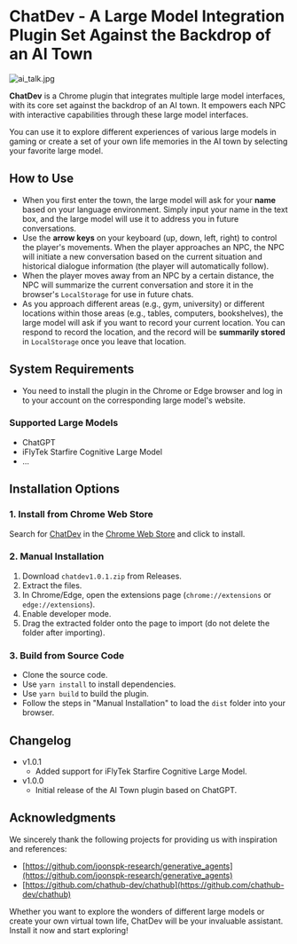 # ChatDev - A Large Model Integration Plugin Set Against the Backdrop of an AI Town

![ai_talk.jpg](/images/ai_talk.jpg)

**ChatDev** is a Chrome plugin that integrates multiple large model interfaces, with its core set against the backdrop of an AI town. It empowers each NPC with interactive capabilities through these large model interfaces.

You can use it to explore different experiences of various large models in gaming or create a set of your own life memories in the AI town by selecting your favorite large model.

## How to Use

* When you first enter the town, the large model will ask for your **name** based on your language environment. Simply input your name in the text box, and the large model will use it to address you in future conversations.
* Use the **arrow keys** on your keyboard (up, down, left, right) to control the player's movements. When the player approaches an NPC, the NPC will initiate a new conversation based on the current situation and historical dialogue information (the player will automatically follow).
* When the player moves away from an NPC by a certain distance, the NPC will summarize the current conversation and store it in the browser's `LocalStorage` for use in future chats.
* As you approach different areas (e.g., gym, university) or different locations within those areas (e.g., tables, computers, bookshelves), the large model will ask if you want to record your current location. You can respond to record the location, and the record will be **summarily stored** in `LocalStorage` once you leave that location.

## System Requirements

* You need to install the plugin in the Chrome or Edge browser and log in to your account on the corresponding large model's website.

### Supported Large Models

* ChatGPT
* iFlyTek Starfire Cognitive Large Model
* ...

## Installation Options

### 1. Install from Chrome Web Store

Search for [ChatDev](https://chrome.google.com/webstore/detail/chatdev/dopllopmmfnghbahgbdejnkebfcmomej) in the [Chrome Web Store](https://chrome.google.com/webstore/category/extensions) and click to install.

### 2. Manual Installation

1. Download `chatdev1.0.1.zip` from Releases.
2. Extract the files.
3. In Chrome/Edge, open the extensions page (`chrome://extensions` or `edge://extensions`).
4. Enable developer mode.
5. Drag the extracted folder onto the page to import (do not delete the folder after importing).

### 3. Build from Source Code

* Clone the source code.
* Use `yarn install` to install dependencies.
* Use `yarn build` to build the plugin.
* Follow the steps in "Manual Installation" to load the `dist` folder into your browser.

## Changelog

* v1.0.1
  * Added support for iFlyTek Starfire Cognitive Large Model.
* v1.0.0
  * Initial release of the AI Town plugin based on ChatGPT.

## Acknowledgments

We sincerely thank the following projects for providing us with inspiration and references:

* [https://github.com/joonspk-research/generative_agents](https://github.com/joonspk-research/generative_agents)
* [https://github.com/chathub-dev/chathub](https://github.com/chathub-dev/chathub)

Whether you want to explore the wonders of different large models or create your own virtual town life, ChatDev will be your invaluable assistant. Install it now and start exploring!